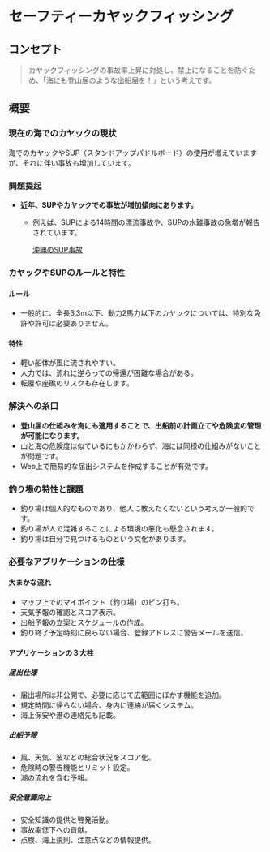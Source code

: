 # セーフティーカヤックフィッシング

## コンセプト
> カヤックフィッシングの事故率上昇に対処し、禁止になることを防ぐため、「海にも登山届のような出船届を！」という考えです。

## 概要

### 現在の海でのカヤックの現状
海でのカヤックやSUP（スタンドアップパドルボード）の使用が増えていますが、それに伴い事故も増加しています。

### 問題提起
- **近年、SUPやカヤックでの事故が増加傾向にあります。**
  - 例えば、SUPによる14時間の漂流事故や、SUPの水難事故の急増が報告されています。

    [沖縄のSUP事故](https://www3.nhk.or.jp/lnews/okinawa/20230424/5090022888.html)
    

### カヤックやSUPのルールと特性

#### ルール
- 一般的に、全長3.3m以下、動力2馬力以下のカヤックについては、特別な免許や許可は必要ありません。

#### 特性
- 軽い船体が風に流されやすい。
- 人力では、流れに逆らっての帰還が困難な場合がある。
- 転覆や座礁のリスクも存在します。

### 解決への糸口
- **登山届の仕組みを海にも適用することで、出船前の計画立てや危険度の管理が可能になります。**
- 山と海の危険度は似ているにもかかわらず、海には同様の仕組みがないことが問題です。
- Web上で簡易的な届出システムを作成することが有効です。

### 釣り場の特性と課題
- 釣り場は個人的なものであり、他人に教えたくないという考えが一般的です。
- 釣り場が人で混雑することによる環境の悪化も懸念されます。
- 釣り場は自分で見つけるものという文化があります。

### 必要なアプリケーションの仕様

#### 大まかな流れ
- マップ上でのマイポイント（釣り場）のピン打ち。
- 天気予報の確認とスコア表示。
- 出船予報の立案とスケジュールの作成。
- 釣り終了予定時刻に戻らない場合、登録アドレスに警告メールを送信。

#### アプリケーションの３大柱

##### 届出仕様
- 届出場所は非公開で、必要に応じて広範囲にぼかす機能を追加。
- 規定時間に帰らない場合、身内に連絡が届くシステム。
- 海上保安や港の連絡先も記載。

##### 出船予報
- 風、天気、波などの総合状況をスコア化。
- 危険時の警告機能とリミット設定。
- 潮の流れを含む予報。

##### 安全意識向上
- 安全知識の提供と啓発活動。
- 事故率低下への貢献。
- 点検、海上規則、注意点などの情報提供。
